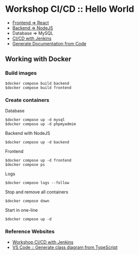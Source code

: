 # Workshop CI/CD :: Hello World
* [Frontend => React](https://github.com/up1/workshop-ci-nodejs-web-api/tree/main/frontend)
* [Backend  => NodeJS](https://github.com/up1/workshop-ci-nodejs-web-api/tree/main/backend)
* Database => MySQL
* [CI/CD with Jenkins](https://github.com/up1/workshop-ci-cd-with-jenkins/tree/main/workshop/install)
* [Generate Documentation from Code](https://github.com/up1/workshop-ci-nodejs-web-api/tree/main/document)

## Working with Docker

### Build images
```
$docker compose build backend
$docker compose build frontend
```

### Create containers

Database
```
$docker compose up -d mysql
$docker compose up -d phpmyadmim
```

Backend with NodeJS
```
$docker compose up -d backend
```

Frontend
```
$docker compose up -d frontend
$docker compose ps
```

Logs
```
$docker compose logs --follow
```

Stop and remove all containers
```
$docker compose down
```

Start in one-line
```
$docker compose up -d
```

### Reference Websites
* [Workshop CI/CD with Jenkins](https://github.com/up1/workshop-ci-cd-with-jenkins)
* [VS Code :: Generate class diagram from TypeScript]([classdiagram-t](https://marketplace.visualstudio.com/items?itemName=AlexShen.classdiagram-ts&ssr=false#overview)s)
